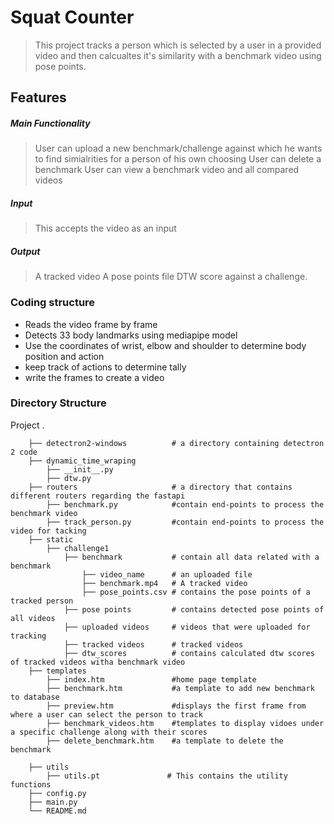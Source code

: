 # Squat Counter
> This project tracks a person which is selected by a user in a provided video and then calcualtes
  it's similarity with a benchmark video using pose points.

## Features
##### Main Functionality
> User can upload a new benchmark/challenge against which he wants to find simialrities for a person of his own choosing
> User can delete a benchmark
> User can view a benchmark video and all compared videos

##### Input
> This accepts the video as an input

##### Output
> A tracked video
> A pose points file
> DTW score against a challenge.

### Coding structure
* Reads the video frame by frame 
* Detects 33 body landmarks using mediapipe model
* Use the coordinates of wrist, elbow and shoulder to determine body position and action
* keep track of actions to determine tally
* write the frames to create a video 

### Directory Structure

Project
        .
        
        ├── detectron2-windows          # a directory containing detectron 2 code
        ├── dynamic_time_wraping
            ├── __init__.py
            ├── dtw.py
        ├── routers                     # a directory that contains different routers regarding the fastapi
            ├── benchmark.py            #contain end-points to process the benchmark video
            ├── track_person.py         #contain end-points to process the video for tacking
        ├── static
            ├── challenge1
                ├── benchmark           # contain all data related with a benchmark
                    ├── video_name      # an uploaded file
                    ├── benchmark.mp4   # A tracked video
                    ├── pose_points.csv # contains the pose points of a tracked person
                ├── pose points         # contains detected pose points of all videos
                ├── uploaded videos     # videos that were uploaded for tracking
                ├── tracked videos      # tracked videos
                ├── dtw_scores          # contains calculated dtw scores of tracked videos witha benchmark video
        ├── templates
            ├── index.htm               #home page template
            ├── benchmark.htm           #a template to add new benchmark to database
            ├── preview.htm             #displays the first frame from where a user can select the person to track
            ├── benchmark_videos.htm    #templates to display vidoes under a specific challenge along with their scores
            ├── delete_benchmark.htm    #a template to delete the benchmark
                
        ├── utils
            ├── utils.pt               # This contains the utility functions
        ├── config.py
        ├── main.py 
        └── README.md
        
        
